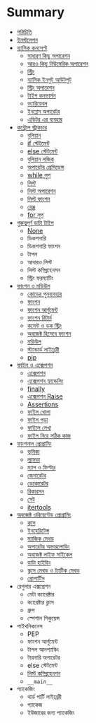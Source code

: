 # Summary

* [পরিচিতি](README.md)
* [ইনস্টলেশন](installation.md)
* [ব্যাসিক কনসেপ্ট](basic-concept.md)
   * [সাধারণ কিছু অপারেশন](basic-operation.md)
   * [আরও কিছু নিউমেরিক অপারেশন](exp-operation.md)
   * [স্ট্রিং](string.md)
   * [ব্যাসিক ইনপুট আউটপুট](basic-input-output.md)
   * [স্ট্রিং অপারেশন](string-operations.md)
   * [টাইপ কনভার্সন](type-conversion.md)
   * [ভ্যারিয়েবল](variable.md)
   * [ইনপ্লেস অপারেটর](inplace-operator.md)
   * [এডিটর এর ব্যবহার](using-editor.md)
* [কন্ট্রোল স্ট্রাকচার](control-structure.md)
   * [বুলিয়ান](booleans.md)
   * [if স্টেটমেন্ট](if.md)
   * [else স্টেটমেন্ট](else.md)
   * [বুলিয়ান লজিক](boolean-logic.md)
   * [অপারেটর প্রেসিডেন্স](operator-precedence.md)
   * [while লুপ](while-loop.md)
   * [লিস্ট](list.md)
   * [লিস্ট অপারেশন](list-operation.md)
   * [লিস্ট ফাংশন](list-function.md)
   * [রেঞ্জ](range.md)
   * [for লুপ](for-loop.md)
* [গুরুত্বপূর্ণ ডাটা টাইপ](data-types.md)
	* [None](none.md)
	* ডিকশনারি 
	* ডিকশনারি ফাংশন
	* টাপল
	* আবারও লিস্ট
	* লিস্ট কম্প্রিহেনসন
	* স্ট্রিং ফরম্যাটিং   
* [ফাংশন ও মডিউল](function-and-module.md)
   * [কোডের পুনব্যবহার](code-reuse.md)
   * [ফাংশন](functions.md)
   * [ফাংশন আর্গুমেন্ট](function-argument.md)
   * [ফাংশন রিটার্ন](function-return.md)
   * [কমেন্ট ও ডক স্ট্রিং](comment-docstring.md)
   * [অবজেক্ট হিসেবে ফাংশন](function-as-object.md)
   * [মডিউল](module.md)
   * [স্ট্যান্ডার্ড লাইব্রেরী](standard-library.md)
   * [pip](pip.md)
* [ফাইল ও এক্সেপশন](file-exception.md)
   * [এক্সেপশন](exception.md)
   * [এক্সেপশন হ্যান্ডেলিং](exception-handling.md)
   * [finally](finally.md)
   * [এক্সেপশন Raise](raise-exception.md)
   * [Assertions](assertions.md)
   * [ফাইল খোলা](open-file.md)
   * [ফাইল পড়া](read-file.md)
   * [ফাইলে লেখা](write-file.md)
   * [ফাইল নিয়ে সঠিক কাজ](dealing-file.md)
* [ফাংশনাল প্রোগ্রামিং](func-prog.md)
   * [ভূমিকা](func-prog-intro.md)
   * [ল্যামডা](lambda.md)
   * [ম্যাপ ও ফিল্টার](map-filter.md)
   * [জেনারেটর](generator.md)
   * [ডেকোরেটর](decorator.md)
   * [রিকারসন](recursion.md)
   * [সেট](set.md)
   * [itertools](itertools.md)
* [অবজেক্ট ওরিয়েন্টেড প্রোগ্রামিং](oop-python.md)
   * [ক্লাস](class.md)
   * [ইনহেরিটেন্স](inheritance.md)
   * [ম্যাজিক মেথড](magic-method.md)
   * [অপারেটর অভারলোডিং](operator-overloading.md)
   * [অবজেক্ট লাইফ সাইকেল](object-life-cycle.md)
   * [ডাটা হাইডিং](data-hiding.md)
   * [স্ক্লাস মেথড ও ট্যাটিক মেথড](class-static-method.md)
   * [প্রোপার্টিস](property.md)
* রেগুলার এক্সপ্রেশন
   * মেটা ক্যারেক্টার
   * ক্যারেক্টার ক্লাস
   * গ্রুপ
   * স্পেশাল সিকুয়েন্স
* পাইথনিকনেস
   * PEP
   * ফাংশন আর্গুমেন্ট
   * টাপল আনপ্যাকিং
   * টারনারি অপারেটর
   * else স্টেটমেন্ট
   * [লিস্ট কম্প্রিহেনশন](list_comprehension.md)
   * `__main__`
* প্যাকেজিং
   * থার্ড পার্টি লাইব্রেরী
   * প্যাকেজ
   * ইউজারের জন্য প্যাকেজিং

